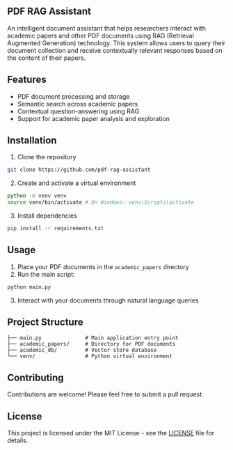 ## PDF RAG Assistant

An intelligent document assistant that helps researchers interact with academic papers and other PDF documents using RAG (Retrieval Augmented Generation) technology. This system allows users to query their document collection and receive contextually relevant responses based on the content of their papers.

## Features

- PDF document processing and storage
- Semantic search across academic papers
- Contextual question-answering using RAG
- Support for academic paper analysis and exploration

## Installation

1. Clone the repository

```bash
git clone https://github.com/pdf-rag-assistant
```

2. Create and activate a virtual environment

```bash
python -m venv venv
source venv/bin/activate # On Windows: venv\Scripts\activate
```

3. Install dependencies

```bash
pip install -r requirements.txt
```

## Usage

1. Place your PDF documents in the `academic_papers` directory
2. Run the main script:

```bash
python main.py
```
3. Interact with your documents through natural language queries

## Project Structure

```text
├── main.py              # Main application entry point
├── academic_papers/     # Directory for PDF documents
├── academic_db/         # Vector store database
└── venv/                # Python virtual environment
```

## Contributing
Contributions are welcome! Please feel free to submit a pull request.

## License

This project is licensed under the MIT License - see the [LICENSE](LICENSE) file for details.
